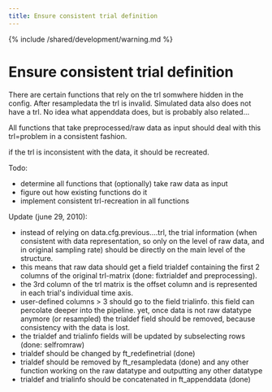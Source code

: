 ```yaml
---
title: Ensure consistent trial definition
---
```


{% include /shared/development/warning.md %}

# Ensure consistent trial definition

There are certain functions that rely on the trl somwhere hidden in the config. After resampledata the trl is invalid. Simulated data also does not have a trl. No idea what appenddata does, but is probably also related...

All functions that take preprocessed/raw data as input should deal with this trl=problem in a consistent fashion.

if the trl is inconsistent with the data, it should be recreated.

Todo:

*  determine all functions that (optionally) take raw data as input
*  figure out how existing functions do it
*  implement consistent trl-recreation in all functions

Update (june 29, 2010):

*  instead of relying on data.cfg.previous....trl, the trial information (when consistent with data representation, so only on the level of raw data, and in original sampling rate) should be directly on the main level of the structure.
*  this means that raw data should get a field trialdef containing the first 2 columns of the original trl-matrix (done: fixtrialdef and preprocessing).
*  the 3rd column of the trl matrix is the offset column and is represented in each trial's individual time axis.
*  user-defined columns > 3 should go to the field trialinfo. this field can percolate deeper into the pipeline. yet, once data is not raw datatype anymore (or resampled) the trialdef field should be removed, because consistency with the data is lost.
*  the trialdef and trialinfo fields will be updated by subselecting rows (done: selfromraw)
*  trialdef should be changed by ft_redefinetrial (done)
*  trialdef should be removed by ft_resampledata (done) and any other function working on the raw datatype and outputting any other datatype
*  trialdef and trialinfo should be concatenated in ft_appenddata (done)
